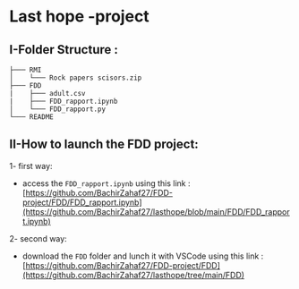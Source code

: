 # Last hope -project

## I-Folder Structure :

```
├─── RMI
│    └─── Rock papers scisors.zip
├─── FDD
|    ├─── adult.csv
|    ├─── FDD_rapport.ipynb
│    └─── FDD_rapport.py
└─── README
```
## II-How to launch the FDD project:

1- first way:
 - access the `FDD_rapport.ipynb` using this link : [https://github.com/BachirZahaf27/FDD-project/FDD/FDD_rapport.ipynb](https://github.com/BachirZahaf27/lasthope/blob/main/FDD/FDD_rapport.ipynb)
 
2- second way:
 - download the `FDD` folder and lunch it with VSCode using this link : [https://github.com/BachirZahaf27/FDD-project/FDD](https://github.com/BachirZahaf27/lasthope/tree/main/FDD)

